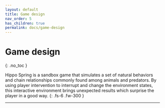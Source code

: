```yaml
---
layout: default
title: Game design
nav_order: 5
has_children: true
permalink: docs/game-design
---
```


# Game design
{: .no_toc }

Hippo Spring is a sandbox game that simulates a set of natural behaviors and chain relationships commonly found among animals and predators. By using player intervention to interrupt and change the environment states, this interactive environment brings unexpected results which surprise the player in a good way.
{: .fs-6 .fw-300 }

---